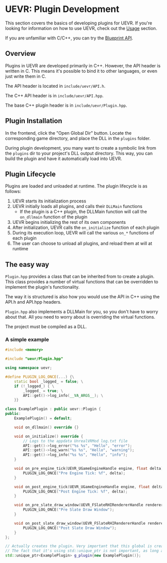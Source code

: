 # UEVR: Plugin Development

This section covers the basics of developing plugins for UEVR. If you're looking for information on how to use UEVR, check out the [Usage](../usage/overview.md) section.

If you are unfamiliar with C/C++, you can try the [Blueprint API](blueprint.md).

## Overview

Plugins in UEVR are developed primarily in C++. However, the API header is written in C. This means it's possible to bind it to other languages, or even just write them in C. 

The API header is located in `include/uevr/API.h`. 

The C++ API header is in `include/uevr/API.hpp`.

The base C++ plugin header is in `include/uevr/Plugin.hpp`.

## Plugin Installation

In the frontend, click the "Open Global Dir" button. Locate the corresponding game directory, and place the DLL in the `plugins` folder.

During plugin development, you many want to create a symbolic link from the `plugins` dir to your project's DLL output directory. This way, you can build the plugin and have it automatically load into UEVR.

## Plugin Lifecycle

Plugins are loaded and unloaded at runtime. The plugin lifecycle is as follows:

1. UEVR starts its initialization process
2. UEVR initially loads all plugins, and calls their `DLLMain` functions
   * If the plugin is a C++ plugin, the DLLMain function will call the `on_dllmain` function of the plugin
3. UEVR begins initializing the rest of its own components
4. After initialization, UEVR calls the `on_initialize` function of each plugin
5. During its execution loop, UEVR will call the various `on_*` functions of each plugin
6. The user can choose to unload all plugins, and reload them at will at runtime

## The easy way

`Plugin.hpp` provides a class that can be inherited from to create a plugin. This class provides a number of virtual functions that can be overridden to implement the plugin's functionality.

The way it is structured is also how you would use the API in C++ using the API.h and API.hpp headers.

`Plugin.hpp` also implements a DLLMain for you, so you don't have to worry about that. All you need to worry about is overriding the virtual functions.

The project must be compiled as a DLL.

### A simple example

```cpp
#include <memory>

#include "uevr/Plugin.hpp"

using namespace uevr;

#define PLUGIN_LOG_ONCE(...) {\
    static bool _logged_ = false; \
    if (!_logged_) { \
        _logged_ = true; \
        API::get()->log_info(__VA_ARGS__); \
    }}

class ExamplePlugin : public uevr::Plugin {
public:
    ExamplePlugin() = default;

    void on_dllmain() override {}

    void on_initialize() override {
        // Logs to the appdata UnrealVRMod log.txt file
        API::get()->log_error("%s %s", "Hello", "error");
        API::get()->log_warn("%s %s", "Hello", "warning");
        API::get()->log_info("%s %s", "Hello", "info");
    }

    void on_pre_engine_tick(UEVR_UGameEngineHandle engine, float delta) override {
        PLUGIN_LOG_ONCE("Pre Engine Tick: %f", delta);
    }

    void on_post_engine_tick(UEVR_UGameEngineHandle engine, float delta) override {
        PLUGIN_LOG_ONCE("Post Engine Tick: %f", delta);
    }

    void on_pre_slate_draw_window(UEVR_FSlateRHIRendererHandle renderer, UEVR_FViewportInfoHandle viewport_info) override {
        PLUGIN_LOG_ONCE("Pre Slate Draw Window");
    }

    void on_post_slate_draw_window(UEVR_FSlateRHIRendererHandle renderer, UEVR_FViewportInfoHandle viewport_info) override {
        PLUGIN_LOG_ONCE("Post Slate Draw Window");
    }
};

// Actually creates the plugin. Very important that this global is created.
// The fact that it's using std::unique_ptr is not important, as long as the constructor is called in some way.
std::unique_ptr<ExamplePlugin> g_plugin{new ExamplePlugin()};
```

